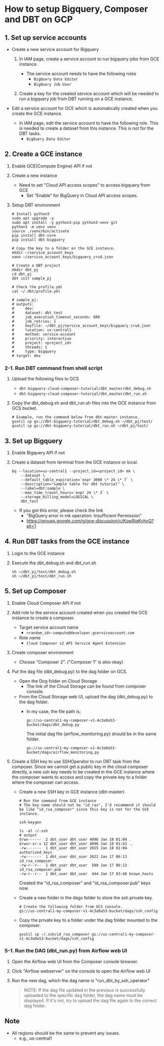 # How to setup Bigquery, Composer and DBT on GCP

## 1. Set up service accounts

- Create a new service account for Bigquery
   1. In IAM page, create a service account to run bigquery jobs from GCE instance.
      - The service account needs to have the following roles
         - ```BigQuery Data Editor```
         - ```BigQuery Job User```

   2. Create a key for the created service account which will be needed to run a bigquery job from DBT running on a GCE instance.

- Edit a service account for GCE which is automatically created when you create the GCE instance. 
  - In IAM page, edit the service account to have the following role. This is needed to create a dataset from this instance. This is not for the DBT tasks.
    - ```BigQuery Data Editor```

## 2. Create a GCE instance

1. Enable GCE(Compute Engine) API if not

2. Create a new instance
   - Need to set "Cloud API access scopes" to access bigquery from GCE
     - Set "Enable" for BigQuery in Cloud API access scopes.

3. Setup DBT environment

    ```[bash]
    # Install python3
    sudo apt upgrade -y
    sudo apt install -y python3-pip python3-venv git
    python3 -m venv venv
    source ./venv/bin/activate
    pip install dbt-core
    pip install dbt-bigquery

    # Copy the key to a folder on the GCE instance.
    mkdir ~/service_account_keys
    nano ~/service_account_keys/bigquery_crud.json

    # Create a DBT project
    mkdir dbt_pj
    cd dbt_pj
    dbt init sample_pj

    # Check the profile.yml
    cat ~/.dbt/profile.yml

    # sample_pj:
    # outputs:
    #     dev:
    #     dataset: dbt_test
    #     job_execution_timeout_seconds: 600
    #     job_retries: 1
    #     keyfile: ~/dbt_pj/service_account_keys/bigquery_crud.json
    #     location: us-central1
    #     method: service-account
    #     priority: interactive
    #     project: <project_id>
    #     threads: 1
    #     type: bigquery
    # target: dev
    ```

### 2-1. Run DBT command from shell script

1. Upload the following files to GCS
   - ```dbt-bigquery-cloud-composer-tutorial/dbt_master/dbt_debug.sh```
   - ```dbt-bigquery-cloud-composer-tutorial/dbt_master/dbt_run.sh```

2. Copy the dbt_debug.sh and dbt_run.sh files into the GCE instance from GCS bucket.

   ```[bash]
   # Example, run the command below from dbt-master instance.
   gsutil cp gs://dbt-bigquery-tutorial/dbt_debug.sh ~/dbt_pj/test/
   gsutil cp gs://dbt-bigquery-tutorial/dbt_run.sh ~/dbt_pj/test/
   ```

## 3. Set up Bigquery

1. Enable Bigquery API if not

2. Create a dataset from terminal from the GCE instance or local.

    ```[bash]
    bq --location=us-central1 --project_id=<project_id> mk \
        --dataset \
        --default_table_expiration=`expr 3600 \* 24 \* 7` \
        --description="sample table for dbt tutorial" \
        --label=dbt:sample \
        --max_time_travel_hours=`expr 24 \* 3` \
        --storage_billing_model=LOGICAL \
        dbt_test
    ```

    - If you got this error, please check the link
      - "BigQuery error in mk operation: Insufficient Permission"
      - <https://groups.google.com/g/gce-discussion/c/KowRiqKyhyQ?pli=1>

## 4. Run DBT tasks from the GCE instance

1. Login to the GCE instance

2. Execute the dbt_debug.sh and dbt_run.sh

    ```[bash]
    sh ~/dbt_pj/test/dbt_debug.sh
    sh ~/dbt_pj/test/dbt_run.sh
    ```

## 5. Set up Composer

1. Enable Cloud Composer API if not

2. Add role to the service account created when you created the GCE instance to create a composer.
   - Target service account name
     - ```<random_id>-compute@developer.gserviceaccount.com```
   - Role name
     - ```Cloud Composer v2 API Service Agent Extension```

3. Create composer environment
   - Choose "Composer 2". ("Composer 1" is also okay)

4. Put the dag file (dbt_debug.py) to the dag folder on GCS.
   - Open the Dog folder on Cloud Storage
     - The link of the Cloud Storage can be found from composer console.
   - From the Cloud Storage web UI, upload the dag (dbt_debug.py) to the dag folder.
     - In my case, the file path is;

         ```[txt]
         gs://us-central1-my-composer-v1-4c3a9a53-bucket/dags/dbt_debug.py
         ```

         The initial dag file (airflow_monitoring.py) should be in the same folder.

         ```[txt]
         gs://us-central1-my-composer-v1-4c3a9a53-bucket/dags/airflow_monitoring.py
         ```

5. Create a SSH key to use SSHOperator to run DBT task from the composer. Since we cannot get a public key in the cloud composer directly, a new ssh key needs to be created in the GCE instance where the composer wants to access and copy the private key to a folder where the composer can access.
   - Create a new SSH key in GCE instance (dbt-master)

      ```[bash]
      # Run the command from GCE instance
      # The key name should not be "id_ras", I'd recommend it should be like "id_rsa_composer" since this key is not for the GCE instance.

      ssh-keygen

      ls -al ~/.ssh
      # output
      drwx------  2 dbt_user dbt_user 4096 Jan 18 01:04 .
      drwxr-xr-x 12 dbt_user dbt_user 4096 Jan 18 01:43 ..
      -rw-------  1 dbt_user dbt_user 2655 Jan 18 01:04 authorized_keys
      -rw-------  1 dbt_user dbt_user 2622 Jan 17 06:13 id_rsa_composer
      -rw-r--r--  1 dbt_user dbt_user  580 Jan 17 06:13 id_rsa_composer.pub
      -rw-r--r--  1 dbt_user dbt_user  444 Jan 17 03:46 known_hosts
      ```

      Created the "id_rsa_composer" and "id_rsa_composer.pub" keys now.

   - Create a new folder in the dags folder to store the ssh private key.

        ```[txt]
        # Create the following folder from GCS console.
        gs://us-central1-my-composer-v1-4c3a9a53-bucket/dags/ssh_config
        ```

   - Copy the private key to a folder under the dag folder mounted to the composer.

        ```[bash]
        gsutil cp ~/.ssh/id_rsa_composer gs://us-central1-my-composer-v1-4c3a9a53-bucket/dags/ssh_config
        ```

### 5-1. Run the DAG (dbt_run.py) from Airflow web UI

1. Open the Airflow web UI from the Composer console browser.

2. Click "Airflow webserver" on the console to open the Airflow web UI

3. Run the new dag, which the dag name is "run_dbt_by_ssh_operator"

   > NOTE: If the dag file updated in the previous is successfully uploaded to the specific dag folder, the dag name must be displayed. If it's not, try to upload the dag file again to the correct dag folder.

## Note

- All regions should be the same to prevent any issues.
  - e.g., us-central1
